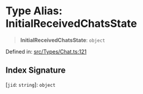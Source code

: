 # Type Alias: InitialReceivedChatsState

> **InitialReceivedChatsState**: `object`

Defined in: [src/Types/Chat.ts:121](https://github.com/Fokusdotid/bail/blob/82f46c566476ac566bfd781dede14412fcdfb787/src/Types/Chat.ts#L121)

## Index Signature

\[`jid`: `string`\]: `object`

